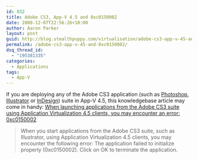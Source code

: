```yaml
---
id: 832
title: Adobe CS3, App-V 4.5 and 0xc0150002
date: 2008-12-07T22:56:26+10:00
author: Aaron Parker
layout: post
guid: http://blog.stealthpuppy.com/virtualisation/adobe-cs3-app-v-45-and-0xc0150002
permalink: /adobe-cs3-app-v-45-and-0xc0150002/
dsq_thread_id:
  - "195381335"
categories:
  - Applications
tags:
  - App-V
---
```

If you are deploying any of the Adobe CS3 application (such as [Photoshop](http://stealthpuppy.com/virtualisation/sequencing-adobe-photoshop-cs3), [Illustrator](http://stealthpuppy.com/virtualisation/sequencing-adobe-illustrator-cs3) or [InDesign](http://stealthpuppy.com/virtualisation/sequencing-adobe-indesign-cs3)) suite in App-V 4.5, this knowledgebase article may come in handy: [When launching applications from the Adobe CS3 suite using Application Virtualization 4.5 clients, you may encounter an error: 0xc0150002](http://support.microsoft.com/kb/960918/)

> When you start applications from the Adobe CS3 suite, such as Illustrator, using Application Virtualization 4.5 clients, you may encounter the following error: The application failed to initialize properly (0xc0150002). Click on OK to terminate the application.